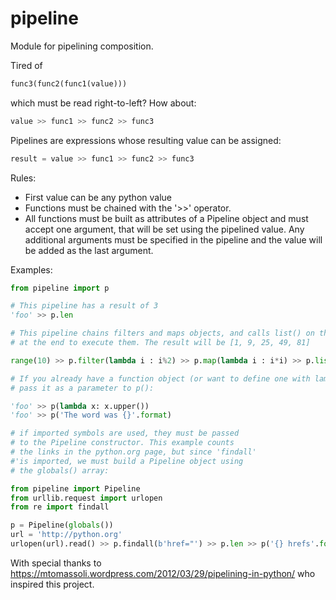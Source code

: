 # pipeline

Module for pipelining composition.

Tired of

```python
func3(func2(func1(value)))
```
which must be read right-to-left? How about:

```python
value >> func1 >> func2 >> func3
```

Pipelines are expressions whose resulting value can be assigned:

```python
result = value >> func1 >> func2 >> func3
```

Rules:
 * First value can be any python value
 * Functions must be chained with the '>>' operator.
 * All functions must be built as attributes of a Pipeline object and must accept
    one argument, that will be set using the pipelined value.
    Any additional arguments must be specified in the pipeline and the value will be added
    as the last argument.

Examples:
```python
from pipeline import p

# This pipeline has a result of 3
'foo' >> p.len

# This pipeline chains filters and maps objects, and calls list() on them
# at the end to execute them. The result will be [1, 9, 25, 49, 81]

range(10) >> p.filter(lambda i : i%2) >> p.map(lambda i : i*i) >> p.list

# If you already have a function object (or want to define one with lambda),
# pass it as a parameter to p():

'foo' >> p(lambda x: x.upper())
'foo' >> p('The word was {}'.format)

# if imported symbols are used, they must be passed
# to the Pipeline constructor. This example counts
# the links in the python.org page, but since 'findall'
#'is imported, we must build a Pipeline object using
# the globals() array:

from pipeline import Pipeline
from urllib.request import urlopen
from re import findall

p = Pipeline(globals())
url = 'http://python.org'
urlopen(url).read() >> p.findall(b'href="') >> p.len >> p('{} hrefs'.format)
 ```
With special thanks to https://mtomassoli.wordpress.com/2012/03/29/pipelining-in-python/ who inspired this project.
